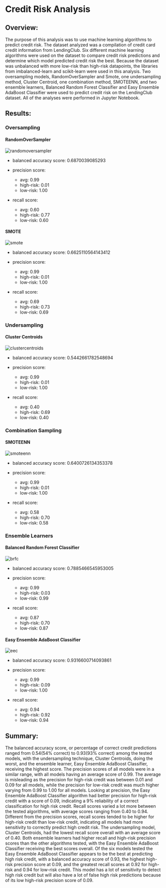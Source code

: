 # Credit Risk Analysis


## Overview:


The purpose of this analysis was to use machine learning algorithms to predict credit risk.  The dataset analyzed was a compilation of credit card credit information from LendingClub.  Six different machine learning algorithms were used on the dataset to compare credit risk predictions and determine which model predicted credit risk the best.  Because the dataset was unbalanced with more low-risk than high-risk datapoints, the libraries from imbalanced-learn and scikit-learn were used in this analysis. Two oversampling models, RandomOverSampler and Smote, one undersampling method, Cluster Centroid, one combination method, SMOTEENN, and two ensemble learners, Balanced Random Forest Classifier and Easy Ensemble AdaBoost Classifier were used to predict credit risk on the LendingClub dataset.  All of the analyses were performed in Jupyter Notebook.


## Results:


### Oversampling 


#### RandomOverSampler


![randomoversampler](https://user-images.githubusercontent.com/78699521/125178028-b6e88300-e195-11eb-8d00-a7d96178bcde.png)


* balanced accuracy score: 0.6870039085293


* precision score: 
    * avg: 0.99
    * high-risk: 0.01
    * low-risk: 1.00


* recall score:
    * avg: 0.60
    * high-risk: 0.77
    * low-risk: 0.60


#### SMOTE


![smote](https://user-images.githubusercontent.com/78699521/125178034-c36cdb80-e195-11eb-9a04-49f347462079.png)

* balanced accuracy score: 0.6625110564143412


* precision score: 
    * avg: 0.99
    * high-risk: 0.01
    * low-risk: 1.00


* recall score:
    * avg: 0.69
    * high-risk: 0.73
    * low-risk: 0.69


### Undersampling


#### Cluster Centroids


![clustercentroids](https://user-images.githubusercontent.com/78699521/125178036-c962bc80-e195-11eb-8aa3-1f5ca12a32ad.png)

* balanced accuracy score: 0.5442661782548694


* precision score: 
    * avg: 0.99
    * high-risk: 0.01
    * low-risk: 1.00


* recall score:
    * avg: 0.40
    * high-risk: 0.69
    * low-risk: 0.40


### Combination Sampling


#### SMOTEENN


![smoteenn](https://user-images.githubusercontent.com/78699521/125178039-cf589d80-e195-11eb-8602-a1ce04a01376.png)

* balanced accuracy score: 0.6400726134353378


* precision score: 
    * avg: 0.99
    * high-risk: 0.01
    * low-risk: 1.00


* recall score:
    * avg: 0.58
    * high-risk: 0.70
    * low-risk: 0.58


### Ensemble Learners


#### Balanced Random Forest Classifier


![brfc](https://user-images.githubusercontent.com/78699521/125178042-d67fab80-e195-11eb-95d8-6ee6eb5d7ecc.png)

* balanced accuracy score: 0.7885466545953005


* precision score: 
    * avg: 0.99
    * high-risk: 0.03
    * low-risk: 0.99


* recall score:
    * avg: 0.87
    * high-risk: 0.70
    * low-risk: 0.87


#### Easy Ensemble AdaBoost Classifier


![eec](https://user-images.githubusercontent.com/78699521/125178044-daabc900-e195-11eb-8112-695e3884dfce.png)

* balanced accuracy score: 0.9316600714093861


* precision score: 
    * avg: 0.99
    * high-risk: 0.09
    * low-risk: 1.00


* recall score:
    * avg: 0.94
    * high-risk: 0.92
    * low-risk: 0.94


## Summary:

The balanced accuracy score, or percentage of correct credit predictions ranged from 0.54(54% correct) to 0.93(93% correct) among the tested models, with the undersampling technique, Cluster Centroids, doing the worst, and the ensemble learner, Easy Ensemble AdaBoost Classifier, receiving the highest score.  The precision scores of all models were in a similar range, with all models having an average score of 0.99.  The average is misleading as the precision for high-risk credit was between 0.01 and 0.09 for all models, while the precision for low-risk credit was much higher varying from 0.99 to 1.00 for all models.  Looking at precision, the Easy Ensemble AdaBoost Classifier algorithm had better precision for high-risk credit with a score of 0.09, indicating a 9% reliability of a correct classification for high risk credit.  Recall scores varied a lot more between the tested algorithms, with average scores ranging from 0.40 to 0.94.  Different from the precision scores, recall scores tended to be higher for high-risk credit than low-risk credit, indicating all models had more sensitivity to correctly predict high credit risk.  The undersampling model, Cluster Centroids, had the lowest recall score overall with an average score of 0.40.  Both ensemble learners had higher recall and high-risk precision scores than the other algorithms tested, with the Easy Ensemble AdaBoost Classifier receiving the best scores overall.  Of the six models tested the Easy Ensemble AdaBoost Classifier appears to be the best at predicting high risk credit, with a balanced accuracy score of 0.93, the highest high-risk precision score at 0.09, and the greatest recall scores at 0.92 for high-risk and 0.94 for low-risk credit.  This model has a lot of sensitivity to detect high risk credit but will also have a lot of false high risk predictions because of its low high-risk precision score of 0.09.   

